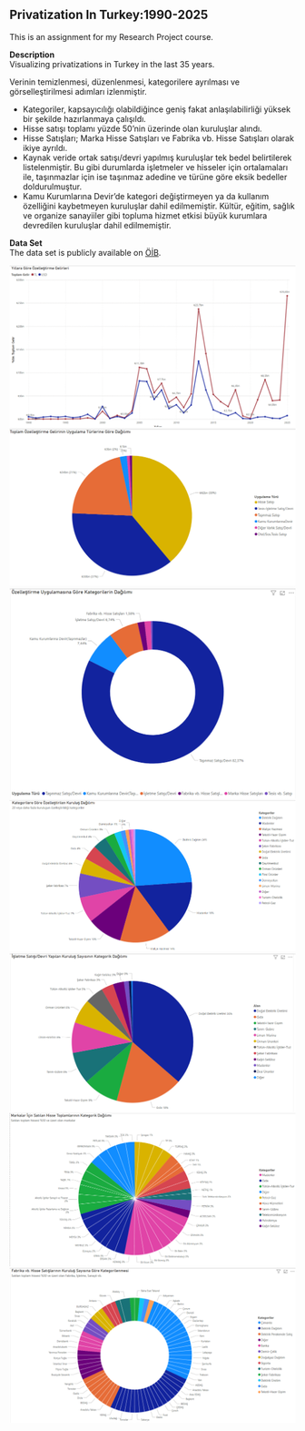 ## Privatization In Turkey:1990-2025

This is an assignment for my Research Project course.

**Description**  
Visualizing privatizations in Turkey in the last 35 years.  

Verinin temizlenmesi, düzenlenmesi, kategorilere ayrılması ve görselleştirilmesi adımları izlenmiştir.
- Kategoriler, kapsayıcılığı olabildiğince geniş fakat anlaşılabilirliği yüksek bir şekilde hazırlanmaya çalışıldı.  
- Hisse satışı toplamı yüzde 50’nin üzerinde olan kuruluşlar alındı.  
- Hisse Satışları; Marka Hisse Satışları ve Fabrika vb. Hisse Satışları olarak ikiye ayrıldı.  
- Kaynak veride ortak satışı/devri yapılmış kuruluşlar tek bedel belirtilerek listelenmiştir. Bu gibi durumlarda işletmeler ve hisseler için ortalamaları ile, taşınmazlar için ise taşınmaz adedine ve türüne göre eksik bedeller doldurulmuştur.  
- Kamu Kurumlarına Devir’de kategori değiştirmeyen ya da kullanım özelliğini kaybetmeyen kuruluşlar dahil edilmemiştir. Kültür, eğitim, sağlık ve organize sanayiiler gibi topluma hizmet etkisi büyük kurumlara devredilen kuruluşlar dahil edilmemiştir.

**Data Set**  
The data set is publicly available on [ÖİB](https://www.oib.gov.tr/turkiyede-ozellestirme).

![1](https://github.com/Edanur-Y/Privatization-In-Turkey-Last-35-Years/blob/main/PowerBI/1.PNG)
![3](https://github.com/Edanur-Y/Privatization-In-Turkey-Last-35-Years/blob/main/PowerBI/3.PNG)
![4](https://github.com/Edanur-Y/Privatization-In-Turkey-Last-35-Years/blob/main/PowerBI/4.PNG)
![7](https://github.com/Edanur-Y/Privatization-In-Turkey-Last-35-Years/blob/main/PowerBI/7.PNG)
![8](https://github.com/Edanur-Y/Privatization-In-Turkey-Last-35-Years/blob/main/PowerBI/8.PNG)
![9](https://github.com/Edanur-Y/Privatization-In-Turkey-Last-35-Years/blob/main/PowerBI/9.PNG)
![10](https://github.com/Edanur-Y/Privatization-In-Turkey-Last-35-Years/blob/main/PowerBI/10.PNG)

